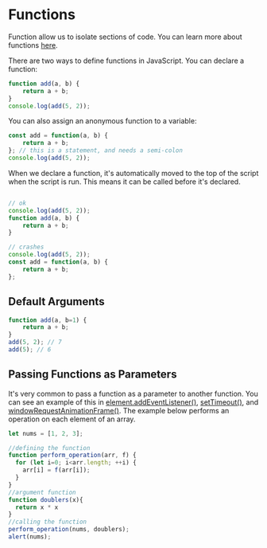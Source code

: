 

# Functions

Function allow us to isolate sections of code. You can learn more about functions [here](https://developer.mozilla.org/en-US/docs/Learn/JavaScript/Building_blocks/Build_your_own_function).

There are two ways to define functions in JavaScript. You can declare a function:

```JavaScript
function add(a, b) {
    return a + b;
}
console.log(add(5, 2));
```

You can also assign an anonymous function to a variable:

```JavaScript
const add = function(a, b) {
    return a + b;
}; // this is a statement, and needs a semi-colon
console.log(add(5, 2));
```

When we declare a function, it's automatically moved to the top of the script when the script is run. This means it can be called before it's declared.

```javascript

// ok
console.log(add(5, 2));
function add(a, b) {
    return a + b;
}

// crashes
console.log(add(5, 2));
const add = function(a, b) {
    return a + b;
};
```

## Default Arguments

```javascript
function add(a, b=1) {
    return a + b;
}
add(5, 2); // 7
add(5); // 6
```


## Passing Functions as Parameters

It's very common to pass a function as a parameter to another function. You can see an example of this in [element.addEventListener()](10%20-%20Events.md), [setTimeout()](12%20-%20Timing.md), and [windowRequestAnimationFrame()](13%20-%20Canvas%20Drawing.md). The example below performs an operation on each element of an array.

```javascript
let nums = [1, 2, 3];

//defining the function
function perform_operation(arr, f) {
  for (let i=0; i<arr.length; ++i) {
    arr[i] = f(arr[i]);
  }
}
//argument function
function doublers(x){
  return x * x
}
//calling the function
perform_operation(nums, doublers);
alert(nums); 
```
